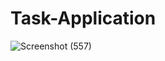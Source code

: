 # Task-Application

![Screenshot (557)](https://github.com/engraya/Task-Application/assets/115407251/bba353fa-43b6-48d9-82cb-be19011356ce)
